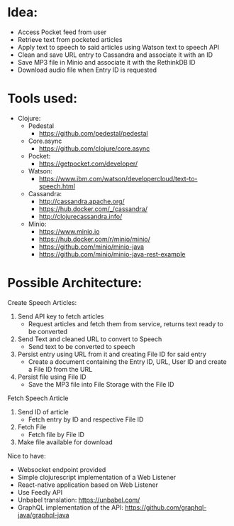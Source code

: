# Idea:

* Access Pocket feed from user
* Retrieve text from pocketed articles
* Apply text to speech to said articles using Watson text to speech API
* Clean and save URL entry to Cassandra and associate it with an ID
* Save MP3 file in Minio and associate it with the RethinkDB ID
* Download audio file when Entry ID is requested

# Tools used:

* Clojure:
  * Pedestal
    * https://github.com/pedestal/pedestal
  * Core.async
    * https://github.com/clojure/core.async
  * Pocket:
    * https://getpocket.com/developer/
  * Watson:
    * https://www.ibm.com/watson/developercloud/text-to-speech.html
  * Cassandra:
    * http://cassandra.apache.org/
    * https://hub.docker.com/_/cassandra/
    * http://clojurecassandra.info/
  * Minio:
    * https://www.minio.io
    * https://hub.docker.com/r/minio/minio/
    * https://github.com/minio/minio-java
    * https://github.com/minio/minio-java-rest-example

# Possible Architecture:

Create Speech Articles:

1. Send API key to fetch articles
   * Request articles and fetch them from service, returns text ready to be converted
2. Send Text and cleaned URL to convert to Speech
   * Send text to be converted to speech
3. Persist entry using URL from it and creating File ID for said entry
   * Create a document containing the Entry ID, URL, User ID and create a File ID from the URL
4. Persist file using File ID
   * Save the MP3 file into File Storage with the File ID

Fetch Speech Article

1. Send ID of article
   * Fetch entry by ID and respective File ID
2. Fetch File
   * Fetch file by File ID
3. Make file available for download

Nice to have:
* Websocket endpoint provided
* Simple clojurescript implementation of a Web Listener
* React-native application based on Web Listener
* Use Feedly API
* Unbabel translation: https://unbabel.com/
* GraphQL implementation of the API: https://github.com/graphql-java/graphql-java